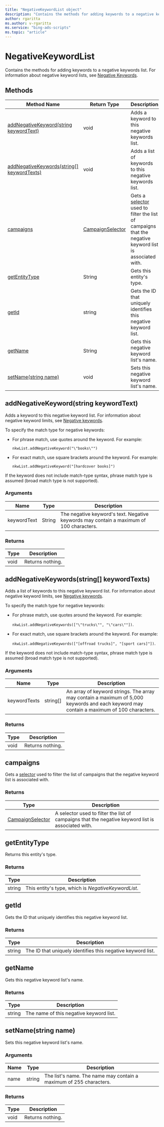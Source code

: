 ```yaml
---
title: "NegativeKeywordList object"
description: "Contains the methods for adding keywords to a negative keywords list."
author: rgaritta
ms.author: v-rgaritta
ms.service: "bing-ads-scripts"
ms.topic: "article"
---
```


# NegativeKeywordList

Contains the methods for adding keywords to a negative keywords list. For information about negative keyword lists, see [Negative Keywords](/advertising/guides/entity-hierarchy-limits#negativekeywords).

## Methods
|Method Name|Return Type|Description|
|-|-|-
[addNegativeKeyword(string keywordText)](#addnegativekeyword-string-keywordtext-)|void|Adds a keyword to this negative keywords list.
[addNegativeKeywords(string[] keywordTexts)](#addnegativekeywords-string-keywordtexts-)|void|Adds a list of keywords to this negative keywords list.
[campaigns](#campaigns)|[CampaignSelector](./CampaignSelector.md)|Gets a [selector](../concepts/selectors.md) used to filter the list of campaigns that the negative keyword list is associated with.
[getEntityType](#getentitytype)|String|Gets this entity's type.
[getId](#getid)|string|Gets the ID that uniquely identifies this negative keyword list.
[getName](#getname)|String|Gets this negative keyword list's name.
[setName(string name)](#setname-string-name-)|void|Sets this negative keyword list's name.


## <a name="addnegativekeyword-string-keywordtext-"></a>addNegativeKeyword(string keywordText)
Adds a keyword to this negative keyword list. For information about negative keyword limits, see [Negative keywords](/advertising/guides/entity-hierarchy-limits#negativekeywords). 

To specify the match type for negative keywords:

- For phrase match, use quotes around the keyword. For example:  
  
  `nkwList.addNegativeKeyword("\"books\"")`  
  
- For exact match, use square brackets around the keyword. For example:  
  
  `nkwList.addNegativeKeyword("[hardcover books]")`

If the keyword does not include match-type syntax, phrase match type is assumed (broad match type is not supported).

### Arguments
|Name|Type|Description|
|-|-|-
keywordText|String|The negative keyword's text. Negative keywords may contain a maximum of 100 characters. 

### Returns
|Type|Description|
|-|-
void|Returns nothing.


## <a name="addnegativekeywords-string-keywordtexts-"></a>addNegativeKeywords(string[] keywordTexts)
Adds a list of keywords to this negative keyword list. For information about negative keyword limits, see [Negative keywords](/advertising/guides/entity-hierarchy-limits#negativekeywords).

To specify the match type for negative keywords:

- For phrase match, use quotes around the keyword. For example:  
  
  `nkwList.addNegativeKeywords(["\"trucks\"", "\"cars\""])`.  
  
- For exact match, use square brackets around the keyword. For example:  
  
  `nkwList.addNegativeKeywords(["[offroad trucks]", "[sport cars]"])`.

If the keyword does not include match-type syntax, phrase match type is assumed (broad match type is not supported).

### Arguments
|Name|Type|Description|
|-|-|-
keywordTexts|string[]|An array of keyword strings. The array may contain a maximum of 5,000 keywords and each keyword may contain a maximum of 100 characters.

### Returns
|Type|Description|
|-|-
void|Returns nothing.


## <a name="campaigns"></a>campaigns

Gets a [selector](../concepts/selectors.md) used to filter the list of campaigns that the negative keyword list is associated with. 

### Returns

|Type|Description|
|-|-
[CampaignSelector](./CampaignSelector.md)|A selector used to filter the list of campaigns that the negative keyword list is associated with.


## <a name="getentitytype"></a>getEntityType
Returns this entity's type. 

### Returns
|Type|Description|
|-|-
string|This entity's type, which is *NegativeKeywordList*.


## <a name="getid"></a>getId
Gets the ID that uniquely identifies this negative keyword list.

### Returns
|Type|Description|
|-|-
string|The ID that uniquely identifies this negative keyword list.


## <a name="getname"></a>getName
Gets this negative keyword list's name.

### Returns
|Type|Description|
|-|-
string|The name of this negative keyword list.


## <a name="setname-string-name-"></a>setName(string name)
Sets this negative keyword list's name.

### Arguments
|Name|Type|Description|
|-|-|-
name|string|The list's name. The name may contain a maximum of 255 characters.

### Returns
|Type|Description|
|-|-
void|Returns nothing.

